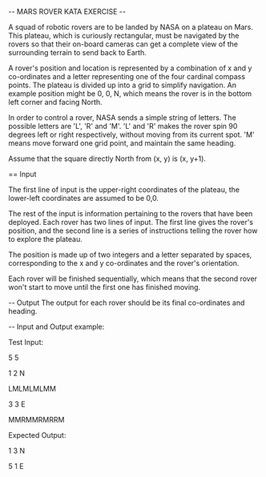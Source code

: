 -- MARS ROVER KATA EXERCISE --

A squad of robotic rovers are to be landed by NASA on a plateau on Mars. This
plateau, which is curiously rectangular, must be navigated by the rovers so
that their on-board cameras can get a complete view of the surrounding
terrain to send back to Earth.

A rover's position and location is represented by a combination of x and y
co-ordinates and a letter representing one of the four cardinal compass
points. The plateau is divided up into a grid to simplify navigation. An
example position might be 0, 0, N, which means the rover is in the bottom
left corner and facing North.

In order to control a rover, NASA sends a simple string of letters. The
possible letters are 'L', 'R' and 'M'. 'L' and 'R' makes the rover spin 90
degrees left or right respectively, without moving from its current spot. 'M'
means move forward one grid point, and maintain the same heading.

Assume that the square directly North from (x, y) is (x, y+1).


== Input

The first line of input is the upper-right coordinates of the plateau, the
lower-left coordinates are assumed to be 0,0.

The rest of the input is information pertaining to the rovers that have been
deployed. Each rover has two lines of input. The first line gives the rover's
position, and the second line is a series of instructions telling the rover
how to explore the plateau.

The position is made up of two integers and a letter separated by spaces,
corresponding to the x and y co-ordinates and the rover's orientation.

Each rover will be finished sequentially, which means that the second rover
won't start to move until the first one has finished moving.


-- Output
The output for each rover should be its final co-ordinates and heading.


-- Input and Output example:

Test Input:

  5 5
  
  1 2 N
  
  LMLMLMLMM
  
  3 3 E
  
  MMRMMRMRRM


Expected Output:

  1 3 N
  
  5 1 E
